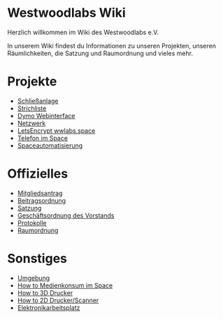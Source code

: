# Westwoodlabs Wiki

Herzlich willkommen im Wiki des Westwoodlabs e.V.

In unserem Wiki findest du Informationen zu unseren Projekten, unseren Räumlichkeiten, die Satzung und Raumordnung und vieles mehr.

# Projekte

- [Schließanlage](Projekte/Schliessanlage.md)
- [Strichliste](Projekte/Strichliste.md)
- [Dymo Webinterface](Projekte/Dymo.md)
- [Netzwerk](Projekte/Netzwerk.md)
- [LetsEncrypt wwlabs.space](Projekte/letsencrypt-wwlabs.space.md)
- [Telefon im Space](Projekte/DECT.md)
- [Spaceautomatisierung](Projekte/Spaceautomatisierung.md)

# Offizielles

- [Mitgliedsantrag](https://github.com/Westwoodlabs/Mitgliedsantrag/releases/latest/download/Mitgliedsantrag_Westwoodlabs.pdf)
- [Beitragsordnung](Offizielles/Beitragsordnung.md)
- [Satzung](Offizielles/Satzung.md)
- [Geschäftsordnung des Vorstands](Offizielles/Geschaeftsordnung_des_Vorstands.md)
- [Protokolle](Offizielles/protokolle.md)
- [Raumordnung](Offizielles/Raumordnung_der_Westwoodlabs_e.V.md)

# Sonstiges

- [Umgebung](Projekte/outside_infra.md)
- [How to Medienkonsum im Space](Projekte/Media_in_Space.md)
- [How to 3D Drucker](Projekte/3D_Drucker.md)
- [How to 2D Drucker/Scanner](Projekte/drucken_scannen.md)
- [Elektronikarbeitsplatz](Projekte/Elektronikarbeitsplatz.md)
